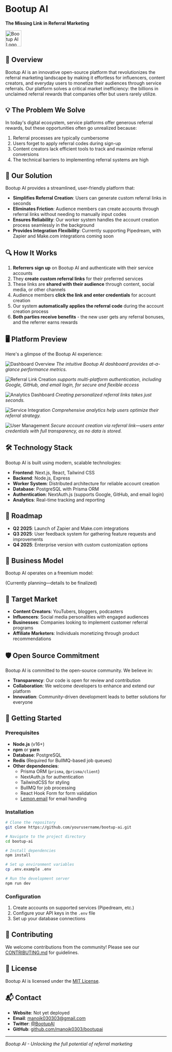 # Bootup AI

**The Missing Link in Referral Marketing**

<img src="public/logo.png" alt="Bootup AI Logo" width="50" height="50">

## 🚀 Overview

Bootup AI is an innovative open-source platform that revolutionizes the referral marketing landscape by making it effortless for influencers, content creators, and everyday users to monetize their audiences through service referrals. Our platform solves a critical market inefficiency: the billions in unclaimed referral rewards that companies offer but users rarely utilize.

## 💡 The Problem We Solve

In today's digital ecosystem, service platforms offer generous referral rewards, but these opportunities often go unrealized because:

1. Referral processes are typically cumbersome
2. Users forget to apply referral codes during sign-up
3. Content creators lack efficient tools to track and maximize referral conversions
4. The technical barriers to implementing referral systems are high

## 🌟 Our Solution

Bootup AI provides a streamlined, user-friendly platform that:

- **Simplifies Referral Creation**: Users can generate custom referral links in seconds
- **Eliminates Friction**: Audience members can create accounts through referral links without needing to manually input codes
- **Ensures Reliability**: Our worker system handles the account creation process seamlessly in the background
- **Provides Integration Flexibility**: Currently supporting Pipedream, with Zapier and Make.com integrations coming soon

## 🔍 How It Works

1. **Referrers sign up** on Bootup AI and authenticate with their service accounts
2. They **create custom referral links** for their preferred services
3. These links are **shared with their audience** through content, social media, or other channels
4. Audience members **click the link and enter credentials** for account creation
5. Our system **automatically applies the referral code** during the account creation process
6. **Both parties receive benefits** - the new user gets any referral bonuses, and the referrer earns rewards

## 🖥️ Platform Preview

Here's a glimpse of the Bootup AI experience:

![Dashboard Overview](screenshots/Screenshot-0.png)
*The intuitive Bootup AI dashboard provides at-a-glance performance metrics.*

![Referral Link Creation](screenshots/Screenshot-1.png)
*supports multi-platform authentication, including Google, GitHub, and email login, for secure and flexible access*

![Analytics Dashboard](screenshots/Screenshot-2.png)
*Creating personalized referral links takes just seconds.*

![Service Integration](screenshots/Screenshot-3.png)
*Comprehensive analytics help users optimize their referral strategy.*

![User Management](screenshots/Screenshot-4.png)
*Secure account creation via referral link—users enter credentials with full transparency, as no data is stored.*

## 🛠️ Technology Stack

Bootup AI is built using modern, scalable technologies:

- **Frontend**: Next.js, React, Tailwind CSS
- **Backend**: Node.js, Express
- **Worker System**: Distributed architecture for reliable account creation
- **Database**: PostgreSQL with Prisma ORM
- **Authentication**: NextAuth.js (supports Google, GitHub, and email login)
- **Analytics**: Real-time tracking and reporting

## 🔮 Roadmap

- **Q2 2025**: Launch of Zapier and Make.com integrations
- **Q3 2025**: User feedback system for gathering feature requests and improvements
- **Q4 2025**: Enterprise version with custom customization options

## 💼 Business Model

Bootup AI operates on a freemium model:

(Currently planning—details to be finalized)
## 👥 Target Market

- **Content Creators**: YouTubers, bloggers, podcasters
- **Influencers**: Social media personalities with engaged audiences
- **Businesses**: Companies looking to implement customer referral programs
- **Affiliate Marketers**: Individuals monetizing through product recommendations

## 🛡️ Open Source Commitment

Bootup AI is committed to the open-source community. We believe in:

- **Transparency**: Our code is open for review and contribution
- **Collaboration**: We welcome developers to enhance and extend our platform
- **Innovation**: Community-driven development leads to better solutions for everyone

## 🚀 Getting Started

### Prerequisites

- **Node.js** (v16+)  
- **npm** or **yarn**  
- **Database**: PostgreSQL  
- **Redis** (Required for BullMQ-based job queues)  
- **Other dependencies**:  
  - Prisma ORM (`prisma`, `@prisma/client`)  
  - NextAuth.js for authentication  
  - TailwindCSS for styling  
  - BullMQ for job processing  
  - React Hook Form for form validation  
  - [Lemon.email](https://lemon.email/) for email handling  
### Installation

```bash
# Clone the repository
git clone https://github.com/yourusername/bootup-ai.git

# Navigate to the project directory
cd bootup-ai

# Install dependencies
npm install

# Set up environment variables
cp .env.example .env

# Run the development server
npm run dev
```

### Configuration

1. Create accounts on supported services (Pipedream, etc.)
2. Configure your API keys in the `.env` file
3. Set up your database connections

## 🤝 Contributing

We welcome contributions from the community! Please see our [CONTRIBUTING.md](CONTRIBUTING.md) for guidelines.

## 📄 License

Bootup AI is licensed under the [MIT License](LICENSE).

## 📬 Contact

- **Website**: Not yet deployed
- **Email**: manojk030303@gmail.com
- **Twitter**: [@BootupAI](https://x.com/bootupai)
- **GitHub**: [github.com/manojk0303/bootupai](https://github.com/manojk0303/bootupai)

---

*Bootup AI - Unlocking the full potential of referral marketing*